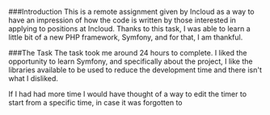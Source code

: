 ###Introduction
This is a remote assignment given by Incloud as a way to have an impression of how the code is written by those interested in applying to positions at Incloud.
Thanks to this task, I was able to learn a little bit of a new PHP framework, Symfony, and for that, I am thankful.

###The Task
The task took me around 24 hours to complete. I liked the opportunity to learn Symfony, and specifically about the project, I like the libraries available to be used to reduce the development time and there isn't what I disliked.

If I had had more time I would have thought of a way to edit the timer to start from a specific time, in case it was forgotten to   